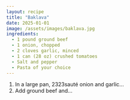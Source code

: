 ```yaml
---
layout: recipe
title: "Baklava"
date: 2025-01-01
image: /assets/images/baklava.jpg
ingredients:
  - 1 pound ground beef
  - 1 onion, chopped
  - 2 cloves garlic, minced
  - 1 can (28 oz) crushed tomatoes
  - Salt and pepper
  - Pasta of your choice
---
```


1. In a large pan, 2323sauté onion and garlic...
2. Add ground beef and...